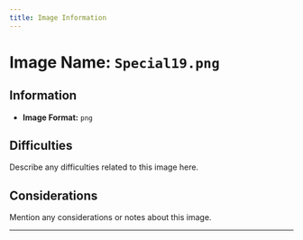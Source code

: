 ```yaml
---
title: Image Information
---
```


# Image Name: `Special19.png`

## Information

- **Image Format:** `png`

## Difficulties

Describe any difficulties related to this image here.

## Considerations

Mention any considerations or notes about this image.

---

